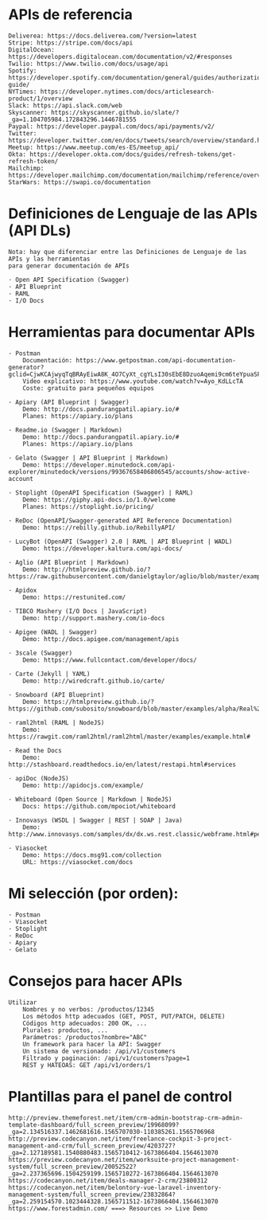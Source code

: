 # APIs de referencia
    Deliverea: https://docs.deliverea.com/?version=latest
    Stripe: https://stripe.com/docs/api
    DigitalOcean: https://developers.digitalocean.com/documentation/v2/#responses
    Twilio: https://www.twilio.com/docs/usage/api
    Spotify: https://developer.spotify.com/documentation/general/guides/authorization-guide/
    NYTimes: https://developer.nytimes.com/docs/articlesearch-product/1/overview
    Slack: https://api.slack.com/web
    Skyscanner: https://skyscanner.github.io/slate/?_ga=1.104705984.172843296.1446781555
    Paypal: https://developer.paypal.com/docs/api/payments/v2/
    Twitter: https://developer.twitter.com/en/docs/tweets/search/overview/standard.html
    Meetup: https://www.meetup.com/es-ES/meetup_api/
    Okta: https://developer.okta.com/docs/guides/refresh-tokens/get-refresh-token/
    Mailchimp: https://developer.mailchimp.com/documentation/mailchimp/reference/overview/
    StarWars: https://swapi.co/documentation

# Definiciones de Lenguaje de las APIs (API DLs)
    Nota: hay que diferenciar entre las Definiciones de Lenguaje de las APIs y las herramientas
    para generar documentación de APIs

    · Open API Specification (Swagger)
    · API Blueprint
    · RAML
    · I/O Docs

# Herramientas para documentar APIs

    · Postman
        Documentación: https://www.getpostman.com/api-documentation-generator?gclid=CjwKCAjwyqTqBRAyEiwA8K_4O7CyXt_cgYLsI30sEbE8DzuoAqemi9cm6teYpuaSFBA9Jt8cBksAmRoC0esQAvD_BwE
        Video explicativo: https://www.youtube.com/watch?v=Ayo_KdLLcTA
        Coste: gratuito para pequeños equipos

    · Apiary (API Blueprint | Swagger)
        Demo: http://docs.pandurangpatil.apiary.io/#
        Planes: https://apiary.io/plans

    · Readme.io (Swagger | Markdown)
        Demo: http://docs.pandurangpatil.apiary.io/#
        Planes: https://apiary.io/plans

    · Gelato (Swagger | API Blueprint | Markdown)
        Demo: https://developer.minutedock.com/api-explorer/minutedock/versions/99367658406806545/accounts/show-active-account

    · Stoplight (OpenAPI Specification (Swagger) | RAML)
        Demo: https://giphy.api-docs.io/1.0/welcome
        Planes: https://stoplight.io/pricing/

    · ReDoc (OpenAPI/Swagger-generated API Reference Documentation)
        Demo: https://rebilly.github.io/RebillyAPI/

    · LucyBot (OpenAPI (Swagger) 2.0 | RAML | API Blueprint | WADL)
        Demo: https://developer.kaltura.com/api-docs/

    · Aglio (API Blueprint | Markdown)
        Demo: http://htmlpreview.github.io/?https://raw.githubusercontent.com/danielgtaylor/aglio/blob/master/examples/cyborg.html

    · Apidox
        Demo: https://restunited.com/

    · TIBCO Mashery (I/O Docs | JavaScript)
        Demo: http://support.mashery.com/io-docs

    · Apigee (WADL | Swagger)
        Demo: http://docs.apigee.com/management/apis

    · 3scale (Swagger)
        Demo: https://www.fullcontact.com/developer/docs/

    · Carte (Jekyll | YAML)
        Demo: http://wiredcraft.github.io/carte/

    · Snowboard (API Blueprint)
        Demo: https://htmlpreview.github.io/?https://github.com/subosito/snowboard/blob/master/examples/alpha/Real%20World%20API.html

    · raml2html (RAML | NodeJS)
        Demo: https://rawgit.com/raml2html/raml2html/master/examples/example.html#

    · Read the Docs
        Demo: http://stashboard.readthedocs.io/en/latest/restapi.html#services

    · apiDoc (NodeJS)
        Demo: http://apidocjs.com/example/

    · Whiteboard (Open Source | Markdown | NodeJS)
        Docs: https://github.com/mpociot/whiteboard
    
    · Innovasys (WSDL | Swagger | REST | SOAP | Java)
        Demo: http://www.innovasys.com/samples/dx/dx.ws.rest.classic/webframe.html#pet%20store_ws.html

    · Viasocket
        Demo: https://docs.msg91.com/collection
        URL: https://viasocket.com/docs

# Mi selección (por orden):
    · Postman
    · Viasocket
    · Stoplight
    · ReDoc
    · Apiary
    · Gelato

# Consejos para hacer APIs
    Utilizar
        Nombres y no verbos: /productos/12345
        Los métodos http adecuados (GET, POST, PUT/PATCH, DELETE)
        Códigos http adecuados: 200 OK, ...
        Plurales: productos, ...
        Parámetros: /productos?nombre="ABC"
        Un framework para hacer la API: Swagger
        Un sistema de versionado: /api/v1/customers
        Filtrado y paginación: /api/v1/customers?page=1
        REST y HATEOAS: GET /api/v1/orders/1

# Plantillas para el panel de control
    http://preview.themeforest.net/item/crm-admin-bootstrap-crm-admin-template-dashboard/full_screen_preview/19968099?_ga=2.134516337.1462681616.1565707030-110385261.1565706968
    http://preview.codecanyon.net/item/freelance-cockpit-3-project-management-and-crm/full_screen_preview/4203727?_ga=2.127189581.1540880483.1565710412-1673866404.1564613070
    https://preview.codecanyon.net/item/worksuite-project-management-system/full_screen_preview/20052522?_ga=2.237365696.1504259199.1565710272-1673866404.1564613070
    https://codecanyon.net/item/deals-manager-2-crm/23800312
    https://codecanyon.net/item/belontory-vue-laravel-inventory-management-system/full_screen_preview/23832864?_ga=2.259154570.1023444328.1565711512-1673866404.1564613070
    https://www.forestadmin.com/ ===> Resources >> Live Demo
